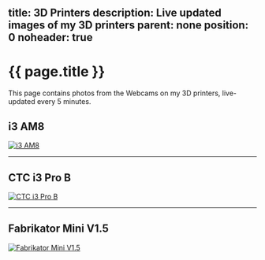 title: 3D Printers
description: Live updated images of my 3D printers
parent: none
position: 0
noheader: true
---

# {{ page.title }}

This page contains photos from the Webcams on my 3D printers, live-updated every 5 minutes.

## i3 AM8

<div id="date-am8">
    <noscript>
        <a href="//www.xythobuz.de/printer-am8.jpg">
            <img src="//www.xythobuz.de/printer-am8.jpg" alt="i3 AM8">
        </a>
    </noscript>
</div>

<hr>

## CTC i3 Pro B

<div id="date-2">
    <noscript>
        <a href="//www.xythobuz.de/printer-2.jpg">
            <img src="//www.xythobuz.de/printer-2.jpg" alt="CTC i3 Pro B">
        </a>
    </noscript>
</div>

<hr>

## Fabrikator Mini V1.5

<div id="date-1">
    <noscript>
        <a href="//www.xythobuz.de/printer.jpg">
            <img src="//www.xythobuz.de/printer.jpg" alt="Fabrikator Mini V1.5">
        </a>
    </noscript>
</div>

<script type="text/javascript">
    function LastModUsingHeader(sFile, callback) {
        try {
            var x = new XMLHttpRequest;
            x.responseType = "blob";
            x.onreadystatechange = function() {
                if (x.readyState === 4 && x.status === 200) {
                    var dt = new Date(x.getResponseHeader('Last-Modified'))
                    callback(x.response, dt.toLocaleString());
                }
            };
            x.open('GET', sFile, true);
            x.send();
        } catch(y) {}
    }
    LastModUsingHeader("//www.xythobuz.de/printer-am8.jpg", function(i, u) {
        var img = document.createElement("img");
        img.src = window.URL.createObjectURL(i);
        img.alt = "CTC i3 Pro B";

        var link = document.createElement("a");
        link.href = "//www.xythobuz.de/printer-am8.jpg";
        link.appendChild(img);

        var up = document.createElement("p");
        up.appendChild(document.createTextNode("Upload Date: " + u));

        var dt = document.getElementById("date-am8");
        dt.appendChild(link);
        dt.appendChild(up);
    });
    LastModUsingHeader("//www.xythobuz.de/printer-2.jpg", function(i, u) {
        var img = document.createElement("img");
        img.src = window.URL.createObjectURL(i);
        img.alt = "CTC i3 Pro B";

        var link = document.createElement("a");
        link.href = "//www.xythobuz.de/printer-2.jpg";
        link.appendChild(img);

        var up = document.createElement("p");
        up.appendChild(document.createTextNode("Upload Date: " + u));

        var dt = document.getElementById("date-2");
        dt.appendChild(link);
        dt.appendChild(up);
    });
    LastModUsingHeader("//www.xythobuz.de/printer.jpg", function(i, u) {
        var img = document.createElement("img");
        img.src = window.URL.createObjectURL(i);
        img.alt = "Fabrikator Mini V1.5";

        var link = document.createElement("a");
        link.href = "//www.xythobuz.de/printer.jpg";
        link.appendChild(img);

        var up = document.createElement("p");
        up.appendChild(document.createTextNode("Upload Date: " + u));

        var dt = document.getElementById("date-1");
        dt.appendChild(link);
        dt.appendChild(up);
    });
</script>
